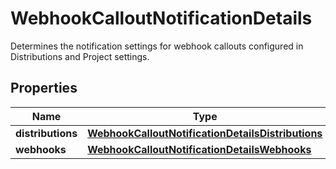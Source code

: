 

# WebhookCalloutNotificationDetails

Determines the notification settings for webhook callouts configured in Distributions and Project settings.

## Properties

| Name | Type | Description | Notes |
|------------ | ------------- | ------------- | -------------|
|**distributions** | [**WebhookCalloutNotificationDetailsDistributions**](WebhookCalloutNotificationDetailsDistributions.md) |  |  |
|**webhooks** | [**WebhookCalloutNotificationDetailsWebhooks**](WebhookCalloutNotificationDetailsWebhooks.md) |  |  |



